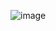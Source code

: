![image](https://github.com/zoni2004/PF-FALL-23/assets/142867557/55407ed7-61e6-4d23-9c9b-a9f4da0adfc8)
